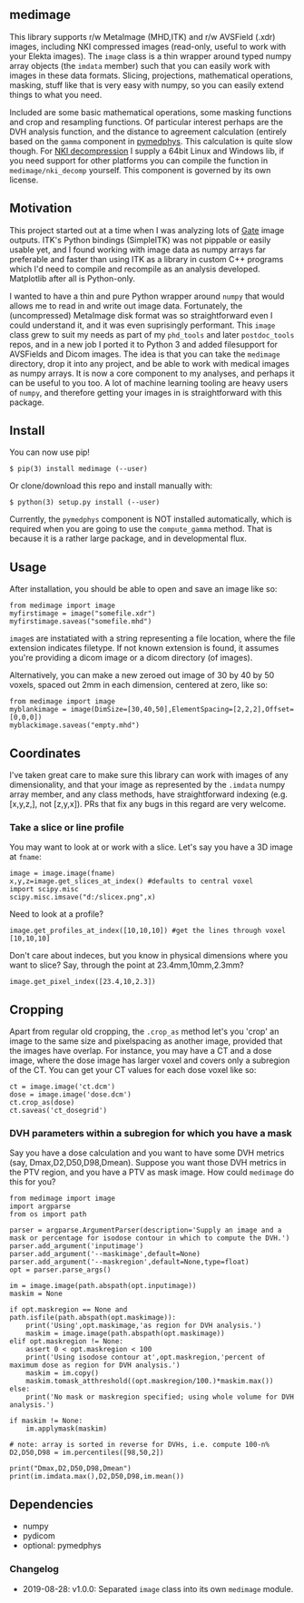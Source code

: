 ## medimage

This library supports r/w MetaImage (MHD,ITK) and r/w AVSField (.xdr) images, including NKI compressed images (read-only, useful to work with your Elekta images). The `image` class is a thin wrapper around typed numpy array objects (the `imdata` member) such that you can easily work with images in these data formats. Slicing, projections, mathematical operations, masking, stuff like that is very easy with numpy, so you can easily extend things to what you need.

Included are some basic mathematical operations, some masking functions and crop and resampling functions. Of particular interest perhaps are the DVH analysis function, and the distance to agreement calculation (entirely based on the `gamma` component in [pymedphys](https://github.com/pymedphys/pymedphys). This calculation is quite slow though. For [NKI decompression](https://gitlab.com/plastimatch/plastimatch/tree/master/libs/nkidecompress) I supply a 64bit Linux and Windows lib, if you need support for other platforms you can compile the function in `medimage/nki_decomp` yourself. This component is governed by its own license.

## Motivation

This project started out at a time when I was analyzing lots of [Gate](https://github.com/opengate/gate) image outputs. ITK's Python bindings (SimpleITK) was not pippable or easily usable yet, and I found working with image data as numpy arrays far preferable and faster than using ITK as a library in custom C++ programs which I'd need to compile and recompile as an analysis developed. Matplotlib after all is Python-only.

I wanted to have a thin and pure Python wrapper around `numpy` that would allows me to read in and write out image data. Fortunately, the (uncompressed) MetaImage disk format was so straightforward even I could understand it, and it was even suprisingly performant. This `image` class grew to suit my needs as part of my `phd_tools` and later `postdoc_tools` repos, and in a new job I ported it to Python 3 and added filesupport for AVSFields and Dicom images. The idea is that you can take the `medimage` directory, drop it into any project, and be able to work with medical images as numpy arrays. It is now a core component to my analyses, and perhaps it can be useful to you too. A lot of machine learning tooling are heavy users of `numpy`, and therefore getting your images in is straightforward with this package.

## Install

You can now use pip!

    $ pip(3) install medimage (--user)

Or clone/download this repo and install manually with:

    $ python(3) setup.py install (--user)

Currently, the `pymedphys` component is NOT installed automatically, which is required when you are going to use the `compute_gamma` method. That is because it is a rather large package, and in developmental flux.

## Usage

After installation, you should be able to open and save an image like so:

	from medimage import image
	myfirstimage = image("somefile.xdr")
	myfirstimage.saveas("somefile.mhd")

`image`s are instatiated with a string representing a file location, where the file extension indicates filetype. If not known extension is found, it assumes you're providing a dicom image or a dicom directory (of images).

Alternatively, you can make a new zeroed out image of 30 by 40 by 50 voxels, spaced out 2mm in each dimension, centered at zero, like so:

	from medimage import image
	myblankimage = image(DimSize=[30,40,50],ElementSpacing=[2,2,2],Offset=[0,0,0])
	myblackimage.saveas("empty.mhd")

## Coordinates

I've taken great care to make sure this library can work with images of any dimensionality, and that your image as represented by the `.imdata` numpy array member, and any class methods, have straightforward indexing (e.g. [x,y,z,], not [z,y,x]). PRs that fix any bugs in this regard are very welcome.

### Take a slice or line profile

You may want to look at or work with a slice. Let's say you have a 3D image at `fname`:

	image = image.image(fname)
	x,y,z=image.get_slices_at_index() #defaults to central voxel
	import scipy.misc
	scipy.misc.imsave("d:/slicex.png",x)

Need to look at a profile?

	image.get_profiles_at_index([10,10,10]) #get the lines through voxel [10,10,10]

Don't care about indeces, but you know in physical dimensions where you want to slice? Say, through the point at 23.4mm,10mm,2.3mm?

	image.get_pixel_index([23.4,10,2.3])

## Cropping

Apart from regular old cropping, the `.crop_as` method let's you 'crop' an image to the same size and pixelspacing as another image, provided that the images have overlap. For instance, you may have a CT and a dose image, where the dose image has larger voxel and covers only a subregion of the CT. You can get your CT values for each dose voxel like so:

	ct = image.image('ct.dcm')
	dose = image.image('dose.dcm')
	ct.crop_as(dose)
	ct.saveas('ct_dosegrid')

### DVH parameters within a subregion for which you have a mask

Say you have a dose calculation and you want to have some DVH metrics (say, Dmax,D2,D50,D98,Dmean). Suppose you want those DVH metrics in the PTV region, and you have a PTV as mask image. How could `medimage` do this for you?

	from medimage import image
	import argparse
	from os import path

	parser = argparse.ArgumentParser(description='Supply an image and a mask or percentage for isodose contour in which to compute the DVH.')
	parser.add_argument('inputimage')
	parser.add_argument('--maskimage',default=None)
	parser.add_argument('--maskregion',default=None,type=float)
	opt = parser.parse_args()

	im = image.image(path.abspath(opt.inputimage))
	maskim = None

	if opt.maskregion == None and path.isfile(path.abspath(opt.maskimage)):
		print('Using',opt.maskimage,'as region for DVH analysis.')
		maskim = image.image(path.abspath(opt.maskimage))
	elif opt.maskregion != None:
		assert 0 < opt.maskregion < 100
		print('Using isodose contour at',opt.maskregion,'percent of maximum dose as region for DVH analysis.')
		maskim = im.copy()
		maskim.tomask_atthreshold((opt.maskregion/100.)*maskim.max())
	else:
		print('No mask or maskregion specified; using whole volume for DVH analysis.')

	if maskim != None:
		im.applymask(maskim)

	# note: array is sorted in reverse for DVHs, i.e. compute 100-n%
	D2,D50,D98 = im.percentiles([98,50,2])

	print("Dmax,D2,D50,D98,Dmean")
	print(im.imdata.max(),D2,D50,D98,im.mean())

## Dependencies

 * numpy
 * pydicom
 * optional: pymedphys

### Changelog

 * 2019-08-28: v1.0.0: Separated `image` class into its own `medimage` module.
